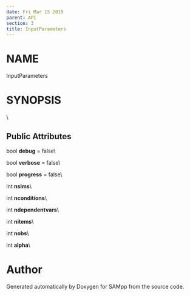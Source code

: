 ```yaml
---
date: Fri Mar 15 2019
parent: API
section: 3
title: InputParameters
---
```


NAME
====

InputParameters

SYNOPSIS
========

\

Public Attributes
-----------------

bool **debug** = false\

bool **verbose** = false\

bool **progress** = false\

int **nsims**\

int **nconditions**\

int **ndependentvars**\

int **nitems**\

int **nobs**\

int **alpha**\

Author
======

Generated automatically by Doxygen for SAMpp from the source code.
